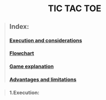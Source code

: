 <div align = "center">
<h1>

# **TIC TAC TOE**
 <div align = "justify">

>## **Index:** 
>### [Execution and considerations](#1-Execution)  
>### [Flowchart](#2-Flowchart)  
>### [Game explanation](#3-Game)  
>### [Advantages and limitations](#4-Advantages)  
</div>
</h3>
<div align = "justify">


>### **1.Execution:**
